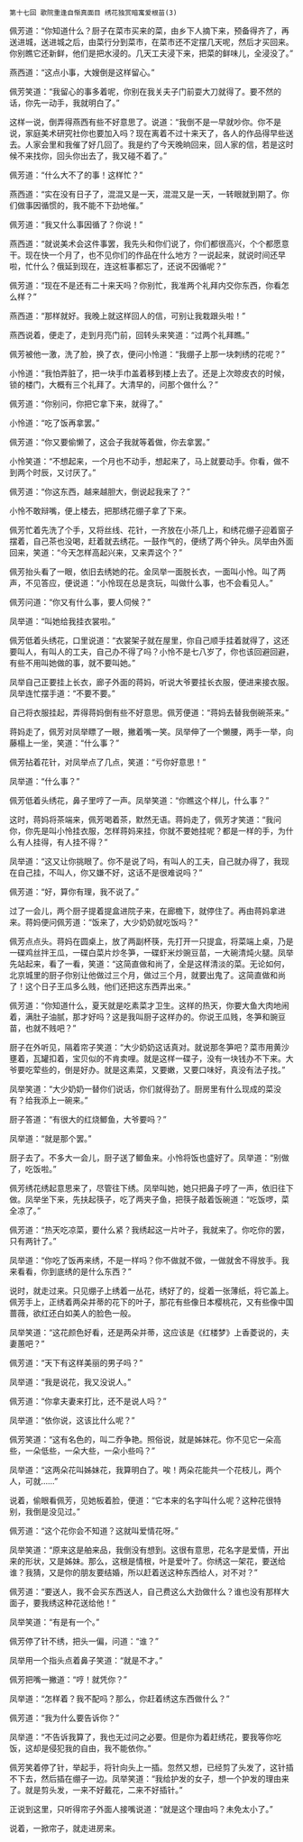     第十七回 歌院重逢自惭真面目 绣花独赏暗寓爱根苗(3) 

   佩芳道：“你知道什么？厨子在菜市买来的菜，由乡下人摘下来，预备得齐了，再送进城，送进城之后，由菜行分到菜市，在菜市还不定摆几天呢，然后才买回来。你别瞧它还新鲜，他们是把水浸的。几天工夫浸下来，把菜的鲜味儿，全浸没了。”

   燕西道：“这点小事，大嫂倒是这样留心。”

   佩芳笑道：“我留心的事多着呢，你别在我关夫子门前耍大刀就得了。要不然的话，你先一动手，我就明白了。”

   这样一说，倒弄得燕西有些不好意思了。说道：“我倒不是一早就吵你。你不是说，家庭美术研究社你也要加入吗？现在离着不过十来天了，各人的作品得早些送去。人家会里和我催了好几回了。我是约了今天晚晌回来，回人家的信，若是这时候不来找你，回头你出去了，我又碰不着了。”

   佩芳道：“什么大不了的事！这样忙？”

   燕西道：“实在没有日子了，混混又是一天，混混又是一天，一转眼就到期了。你们做事因循惯的，我不能不下劲地催。”

   佩芳道：“我又什么事因循了？你说！”

   燕西道：“就说美术会这件事罢，我先头和你们说了，你们都很高兴，个个都愿意干。现在快一个月了，也不见你们的作品在什么地方？一说起来，就说时间还早啦，忙什么？俄延到现在，连这桩事都忘了，还说不因循呢？”

   佩芳道：“现在不是还有二十来天吗？你别忙，我准两个礼拜内交你东西，你看怎么样？”

   燕西道：“那样就好。我晚上就这样回人的信，可别让我栽跟头啦！”

   燕西说着，便走了，走到月亮门前，回转头来笑道：“过两个礼拜瞧。”

   佩芳被他一激，洗了脸，换了衣，便问小怜道：“我绷子上那一块刺绣的花呢？”

   小怜道：“我怕弄脏了，把一块手巾盖着移到楼上去了。还是上次晾皮衣的时候，锁的楼门，大概有三个礼拜了。大清早的，问那个做什么？”

   佩芳道：“你别问，你把它拿下来，就得了。”

   小怜道：“吃了饭再拿罢。”

   佩芳道：“你又要偷懒了，这会子我就等着做，你去拿罢。”

   小怜笑道：“不想起来，一个月也不动手，想起来了，马上就要动手。你看，做不到两个时辰，又讨厌了。”

   佩芳道：“你这东西，越来越胆大，倒说起我来了？”

   小怜不敢辩嘴，便上楼去，把那绣花绷子拿了下来。

   佩芳忙着先洗了个手，又将丝线、花针，一齐放在小茶几上，和绣花绷子迎着窗子摆着，自己茶也没喝，赶着就去绣花。一鼓作气的，便绣了两个钟头。凤举由外面回来，笑道：“今天怎样高起兴来，又来弄这个？”

   佩芳抬头看了一眼，依旧去绣她的花。金凤举一面脱长衣，一面叫小怜。叫了两声，不见答应，便说道：“小怜现在总是贪玩，叫做什么事，也不会看见人。”

   佩芳问道：“你又有什么事，要人伺候？”

   凤举道：“叫她给我挂衣裳啦。”

   佩芳低着头绣花，口里说道：“衣裳架子就在屋里，你自己顺手挂着就得了，这还要叫人，有叫人的工夫，自己办不得了吗？小怜不是七八岁了，你也该回避回避，有些不用叫她做的事，就不要叫她。”

   凤举自己正要挂上长衣，廊子外面的蒋妈，听说大爷要挂长衣服，便进来接衣服。凤举连忙摆手道：“不要不要。”

   自己将衣服挂起，弄得蒋妈倒有些不好意思。佩芳便道：“蒋妈去替我倒碗茶来。”

   蒋妈走了，佩芳对凤举瞟了一眼，撇着嘴一笑。凤举伸了一个懒腰，两手一举，向藤榻上一坐，笑道：“什么事？”

   佩芳拈着花针，对凤举点了几点，笑道：“亏你好意思！”

   凤举道：“什么事？”

   佩芳低着头绣花，鼻子里哼了一声。凤举笑道：“你瞧这个样儿，什么事？”

   这时，蒋妈将茶端来，佩芳喝着茶，默然无语。蒋妈走了，佩芳才笑道：“我问你，你先是叫小怜挂衣服，怎样蒋妈来挂，你就不要她挂呢？都是一样的手，为什么有人挂得，有人挂不得？”

   凤举道：“这又让你挑眼了。你不是说了吗，有叫人的工夫，自己就办得了，我现在自己挂，不叫人，你又嫌不好，这话不是很难说吗？”

   佩芳道：“好，算你有理，我不说了。”

   过了一会儿，两个厨子提着提盒进院子来，在廊檐下，就停住了。再由蒋妈拿进来。蒋妈便问佩芳道：“饭来了，大少奶奶就吃饭吗？”

   佩芳点点头。蒋妈在圆桌上，放了两副杯筷，先打开一只提盒，将菜端上桌，乃是一碟鸡丝拌王瓜，一碟白菜片炒冬笋，一碟虾米炒豌豆苗，一大碗清炖火腿。凤举先站起来，看了一看，笑道：“这简直做和尚了，全是这样清淡的菜。无论如何，北京城里的厨子你别让他做过三个月，做过三个月，就要出鬼了。这简直做和尚了！这个日子王瓜多么贱，他们还把这东西弄出来。”

   佩芳道：“你知道什么，夏天就是吃素菜才卫生。这样的热天，你要大鱼大肉地闹着，满肚子油腻，那才好吗？这是我叫厨子这样办的。你说王瓜贱，冬笋和豌豆苗，也就不贱吧？”

   厨子在外听见，隔着帘子笑道：“大少奶奶这话真对。就说那冬笋吧？菜市用黄沙壅着，瓦罐扣着，宝贝似的不肯卖哩。就是这样一碟子，没有一块钱办不下来。大爷要吃荤些的，倒是好办。就是这素菜，又要嫩，又要口味好，真没有法子找。”

   凤举笑道：“大少奶奶一替你们说话，你们就得劲了。厨房里有什么现成的菜没有？给我添上一碗来。”

   厨子答道：“有很大的红烧鲫鱼，大爷要吗？”

   凤举道：“就是那个罢。”

   厨子去了。不多大一会儿，厨子送了鲫鱼来。小怜将饭也盛好了。凤举道：“别做了，吃饭啦。”

   佩芳绣花绣起意思来了，尽管往下绣。凤举叫她，她只把鼻子哼了一声，依旧往下做。凤举坐下来，先扶起筷子，吃了两夹子鱼，把筷子敲着饭碗道：“吃饭啰，菜全凉了。”

   佩芳道：“热天吃凉菜，要什么紧？我绣起这一片叶子，我就来了。你吃你的罢，只有两针了。”

   凤举道：“你吃了饭再来绣，不是一样吗？你不做就不做，一做就舍不得放手。我来看看，你到底绣的是什么东西？”

   说时，就走过来。只见绷子上绣着一丛花，绣好了的，绽着一张薄纸，将它盖上。佩芳手上，正绣着两朵并蒂的花下的叶子，那花有些像日本樱桃花，又有些像中国蔷薇，欲红还白如美人的脸色一般。

   凤举笑道：“这花颜色好看，还是两朵并蒂，这应该是《红楼梦》上香菱说的，夫妻蕙吧？”

   佩芳道：“天下有这样美丽的男子吗？”

   凤举道：“我是说花，我又没说人。”

   佩芳道：“你拿夫妻来打比，还不是说人吗？”

   凤举道：“依你说，这该比什么呢？”

   佩芳笑道：“这有名色的，叫二乔争艳。照俗说，就是姊妹花。你不见它一朵高些，一朵低些，一朵大些，一朵小些吗？”

   凤举道：“这两朵花叫姊妹花，我算明白了。唉！两朵花能共一个花枝儿，两个人，可就……”

   说着，偷眼看佩芳，见她板着脸，便道：“它本来的名字叫什么呢？这种花很特别，我倒是没见过。”

   佩芳道：“这个花你会不知道？这就叫爱情花呀。”

   凤举笑道：“原来这是舶来品，我倒没有想到。这很有意思，花名字是爱情，开出来的形状，又是姊妹。那么，这根是情根，叶是爱叶了。你绣这一架花，要送给谁？我猜，又是你的朋友要结婚，所以赶着送这种东西给人，对不对？”

   佩芳道：“要送人，我不会买东西送人，自己费这么大劲做什么？谁也没有那样大面子，要我绣这种花送给他！”

   凤举笑道：“有是有一个。”

   佩芳停了针不绣，把头一偏，问道：“谁？”

   凤举用一个指头点着鼻子笑道：“就是不才。”

   佩芳把嘴一撇道：“哼！就凭你？”

   凤举道：“怎样着？我不配吗？那么，你赶着绣这东西做什么？”

   佩芳道：“我为什么要告诉你？”

   凤举道：“不告诉我算了，我也无过问之必要。但是你为着赶绣花，要我等你吃饭，这却是侵犯我的自由，我不能依你。”

   佩芳笑着停了针，举起手，将针向头上一插。忽然又想，已经剪了头发了，这针插不下去，然后插在绷子一边。凤举笑道：“我给护发的女子，想一个护发的理由来了。就是剪头发，一来不好戴花，二来不好插针。”

   正说到这里，只听得帘子外面人接嘴说道：“就是这个理由吗？未免太小了。”

   说着，一掀帘子，就走进房来。

